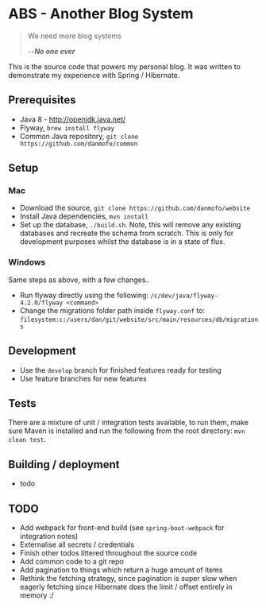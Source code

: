 # ABS - Another Blog System

> We need more blog systems
>
> --**<cite>No one ever</cite>**

This is the source code that powers my personal blog. It was written to demonstrate my experience with Spring / Hibernate.

## Prerequisites
- Java 8 - http://openjdk.java.net/
- Flyway, `brew install flyway`
- Common Java repository, `git clone https://github.com/danmofo/common`

## Setup

### Mac
- Download the source, `git clone https://github.com/danmofo/website`
- Install Java dependencies, `mvn install`
- Set up the database, `./build.sh`. Note, this will remove any existing databases and recreate the schema from scratch. This is only for development purposes whilst the database is in a state of flux.

### Windows
Same steps as above, with a few changes..
- Run flyway directly using the following: `/c/dev/java/flyway-4.2.0/flyway <command>`
- Change the migrations folder path inside `flyway.conf` to: `filesystem:c:/users/dan/git/website/src/main/resources/db/migrations`

## Development
- Use the `develop` branch for finished features ready for testing
- Use feature branches for new features

## Tests
There are a mixture of unit / integration tests available, to run them, make sure Maven is installed and run the following from the root directory: `mvn clean test`.

## Building / deployment
- todo

## TODO
- Add webpack for front-end build (see `spring-boot-webpack` for integration notes)
- Externalise all secrets / credentials
- Finish other todos littered throughout the source code
- Add common code to a git repo
- Add pagination to things which return a huge amount of items
- Rethink the fetching strategy, since pagination is super slow when eagerly fetching since Hibernate does the limit / offset entirely in memory :/
